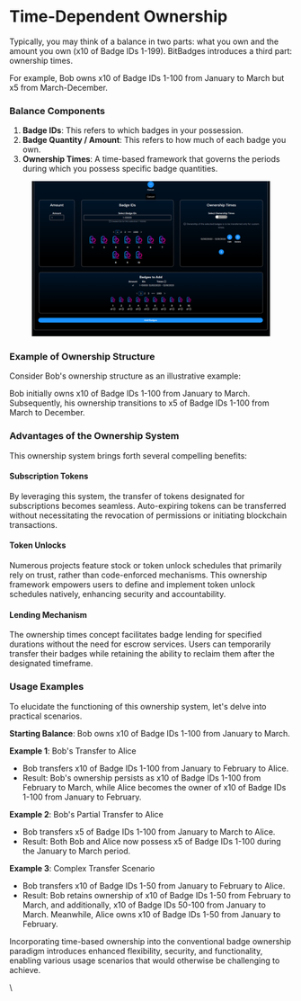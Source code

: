 # Time-Dependent Ownership

Typically, you may think of a balance in two parts: what you own and the amount you own (x10 of Badge IDs 1-199). BitBadges introduces a third part: ownership times.&#x20;

For example, Bob owns x10 of Badge IDs 1-100 from January to March but x5 from March-December.

### Balance Components

1. **Badge IDs**: This refers to which badges in your possession.
2. **Badge Quantity / Amount**: This refers to how much of each badge you own.
3. **Ownership Times**: A time-based framework that governs the periods during which you possess specific badge quantities.

<figure><img src="../../.gitbook/assets/image (5).png" alt=""><figcaption></figcaption></figure>

### Example of Ownership Structure

Consider Bob's ownership structure as an illustrative example:

Bob initially owns x10 of Badge IDs 1-100 from January to March. Subsequently, his ownership transitions to x5 of Badge IDs 1-100 from March to December.

### Advantages of the Ownership System

This ownership system brings forth several compelling benefits:

#### Subscription Tokens

By leveraging this system, the transfer of tokens designated for subscriptions becomes seamless. Auto-expiring tokens can be transferred without necessitating the revocation of permissions or initiating blockchain transactions.

#### Token Unlocks

Numerous projects feature stock or token unlock schedules that primarily rely on trust, rather than code-enforced mechanisms. This ownership framework empowers users to define and implement token unlock schedules natively, enhancing security and accountability.

#### Lending Mechanism

The ownership times concept facilitates badge lending for specified durations without the need for escrow services. Users can temporarily transfer their badges while retaining the ability to reclaim them after the designated timeframe.

### Usage Examples

To elucidate the functioning of this ownership system, let's delve into practical scenarios.

**Starting Balance**: Bob owns x10 of Badge IDs 1-100 from January to March.

**Example 1**: Bob's Transfer to Alice

* Bob transfers x10 of Badge IDs 1-100 from January to February to Alice.
* Result: Bob's ownership persists as x10 of Badge IDs 1-100 from February to March, while Alice becomes the owner of x10 of Badge IDs 1-100 from January to February.

**Example 2**: Bob's Partial Transfer to Alice

* Bob transfers x5 of Badge IDs 1-100 from January to March to Alice.
* Result: Both Bob and Alice now possess x5 of Badge IDs 1-100 during the January to March period.

**Example 3**: Complex Transfer Scenario

* Bob transfers x10 of Badge IDs 1-50 from January to February to Alice.
* Result: Bob retains ownership of x10 of Badge IDs 1-50 from February to March, and additionally, x10 of Badge IDs 50-100 from January to March. Meanwhile, Alice owns x10 of Badge IDs 1-50 from January to February.

Incorporating time-based ownership into the conventional badge ownership paradigm introduces enhanced flexibility, security, and functionality, enabling various usage scenarios that would otherwise be challenging to achieve.

\
